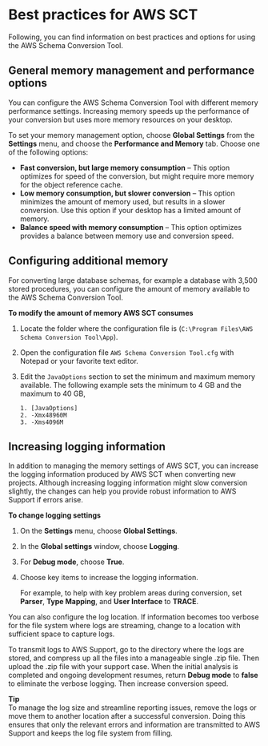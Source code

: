 # Best practices for AWS SCT<a name="CHAP_BestPractices"></a>

Following, you can find information on best practices and options for using the AWS Schema Conversion Tool\. 

## General memory management and performance options<a name="CHAP_BestPractices.Memory"></a>

You can configure the AWS Schema Conversion Tool with different memory performance settings\. Increasing memory speeds up the performance of your conversion but uses more memory resources on your desktop\. 

To set your memory management option, choose **Global Settings** from the **Settings** menu, and choose the **Performance and Memory** tab\. Choose one of the following options: 
+ **Fast conversion, but large memory consumption** – This option optimizes for speed of the conversion, but might require more memory for the object reference cache\. 
+ **Low memory consumption, but slower conversion** – This option minimizes the amount of memory used, but results in a slower conversion\. Use this option if your desktop has a limited amount of memory\. 
+ **Balance speed with memory consumption** – This option optimizes provides a balance between memory use and conversion speed\. 

## Configuring additional memory<a name="CHAP_BestPractices.JVM"></a>

For converting large database schemas, for example a database with 3,500 stored procedures, you can configure the amount of memory available to the AWS Schema Conversion Tool\. 

**To modify the amount of memory AWS SCT consumes**

1. Locate the folder where the configuration file is \(`C:\Program Files\AWS Schema Conversion Tool\App`\)\. 

1. Open the configuration file `AWS Schema Conversion Tool.cfg` with Notepad or your favorite text editor\. 

1. Edit the `JavaOptions` section to set the minimum and maximum memory available\. The following example sets the minimum to 4 GB and the maximum to 40 GB, 

   ```
   1. [JavaOptions]
   2. -Xmx48960M
   3. -Xms4096M
   ```

## Increasing logging information<a name="CHAP_BestPractices.Logging"></a>

In addition to managing the memory settings of AWS SCT, you can increase the logging information produced by AWS SCT when converting new projects\. Although increasing logging information might slow conversion slightly, the changes can help you provide robust information to AWS Support if errors arise\.

**To change logging settings**

1. On the **Settings** menu, choose **Global Settings**\.  

1. In the **Global settings** window, choose **Logging**\.  

1. For **Debug mode**, choose **True**\. 

1. Choose key items to increase the logging information\.

   For example, to help with key problem areas during conversion, set **Parser**, **Type Mapping**, and **User Interface** to **TRACE**\.

You can also configure the log location\. If information becomes too verbose for the file system where logs are streaming, change to a location with sufficient space to capture logs\.

To transmit logs to AWS Support, go to the directory where the logs are stored, and compress up all the files into a manageable single \.zip file\. Then upload the \.zip file with your support case\. When the initial analysis is completed and ongoing development resumes, return **Debug mode** to **false** to eliminate the verbose logging\. Then increase conversion speed\.

**Tip**  
To manage the log size and streamline reporting issues, remove the logs or move them to another location after a successful conversion\. Doing this ensures that only the relevant errors and information are transmitted to AWS Support and keeps the log file system from filling\.